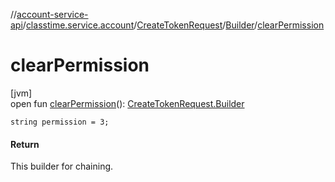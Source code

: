 //[account-service-api](../../../../index.md)/[classtime.service.account](../../index.md)/[CreateTokenRequest](../index.md)/[Builder](index.md)/[clearPermission](clear-permission.md)

# clearPermission

[jvm]\
open fun [clearPermission](clear-permission.md)(): [CreateTokenRequest.Builder](index.md)

`string permission = 3;`

#### Return

This builder for chaining.
